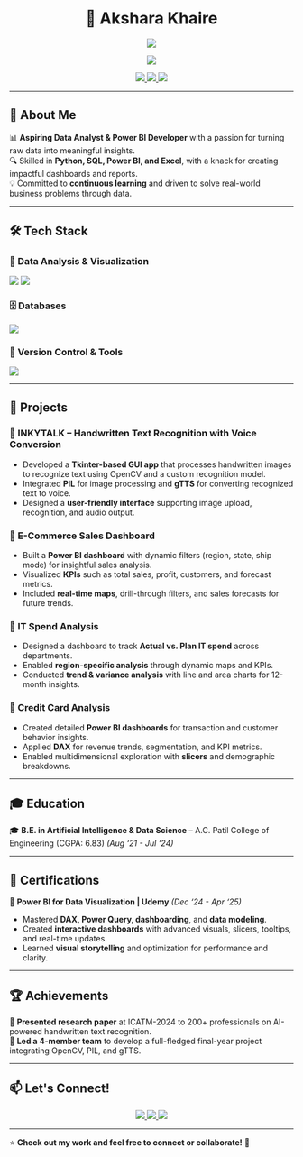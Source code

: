 <h1 align="center"> 🌟 Akshara Khaire </h1>

<p align="center">
  <img src="https://readme-typing-svg.herokuapp.com?font=Fira+Code&weight=600&size=22&pause=1000&color=00FFFF&center=true&vCenter=true&multiline=true&width=650&lines=Data+Analyst+%7C+Power+BI+Developer" />
</p>

<p align="center">
  <img src="https://readme-typing-svg.herokuapp.com?font=Fira+Code&weight=600&size=22&pause=1000&color=00FFFF&center=true&vCenter=true&multiline=true&width=650&lines=Python+%7C+SQL+%7C+PostgreSQL+Enthusiast" />
</p>

<p align="center">
  <a href="https://www.linkedin.com/in/akshara-khaire-a66810213/">
    <img src="https://img.shields.io/badge/LinkedIn-blue?style=for-the-badge&logo=linkedin" />
  </a>
  <a href="https://github.com/Akshara-Khaire">
    <img src="https://img.shields.io/badge/GitHub-black?style=for-the-badge&logo=github" />
  </a>
  <a href="mailto:aksharakhaire.csv@gmail.com">
    <img src="https://img.shields.io/badge/Email-red?style=for-the-badge&logo=gmail" />
  </a>
</p>

---

## 🚀 About Me  
📊 **Aspiring Data Analyst & Power BI Developer** with a passion for turning raw data into meaningful insights.  
🔍 Skilled in **Python, SQL, Power BI, and Excel**, with a knack for creating impactful dashboards and reports.  
💡 Committed to **continuous learning** and driven to solve real-world business problems through data.  

---

## 🛠️ Tech Stack  

### 🧮 Data Analysis & Visualization  
<p align="left">
  <img src="https://skillicons.dev/icons?i=python,excel" />
  <img src="https://img.shields.io/badge/Power%20BI-F2C811?style=for-the-badge&logo=powerbi&logoColor=black" />
</p>

### 🗄️ Databases  
<p align="left">
  <img src="https://skillicons.dev/icons?i=postgresql,mysql" />
</p>

### 📁 Version Control & Tools  
<p align="left">
  <img src="https://skillicons.dev/icons?i=git,github,vscode" />
</p>

---

## 📌 Projects  

### 🔹 INKYTALK – Handwritten Text Recognition with Voice Conversion  
- Developed a **Tkinter-based GUI app** that processes handwritten images to recognize text using OpenCV and a custom recognition model.  
- Integrated **PIL** for image processing and **gTTS** for converting recognized text to voice.  
- Designed a **user-friendly interface** supporting image upload, recognition, and audio output.  

### 🔹 E-Commerce Sales Dashboard  
- Built a **Power BI dashboard** with dynamic filters (region, state, ship mode) for insightful sales analysis.  
- Visualized **KPIs** such as total sales, profit, customers, and forecast metrics.  
- Included **real-time maps**, drill-through filters, and sales forecasts for future trends.  

### 🔹 IT Spend Analysis  
- Designed a dashboard to track **Actual vs. Plan IT spend** across departments.  
- Enabled **region-specific analysis** through dynamic maps and KPIs.  
- Conducted **trend & variance analysis** with line and area charts for 12-month insights.  

### 🔹 Credit Card Analysis  
- Created detailed **Power BI dashboards** for transaction and customer behavior insights.  
- Applied **DAX** for revenue trends, segmentation, and KPI metrics.  
- Enabled multidimensional exploration with **slicers** and demographic breakdowns.  

---

## 🎓 Education  
🎓 **B.E. in Artificial Intelligence & Data Science** – A.C. Patil College of Engineering (CGPA: 6.83) *(Aug ‘21 - Jul ‘24)*  

---

## 📜 Certifications  
📜 **Power BI for Data Visualization | Udemy** *(Dec ‘24 - Apr ‘25)*  
- Mastered **DAX, Power Query, dashboarding**, and **data modeling**.  
- Created **interactive dashboards** with advanced visuals, slicers, tooltips, and real-time updates.  
- Learned **visual storytelling** and optimization for performance and clarity.

---

## 🏆 Achievements  
🏅 **Presented research paper** at ICATM-2024 to 200+ professionals on AI-powered handwritten text recognition.  
🏅 **Led a 4-member team** to develop a full-fledged final-year project integrating OpenCV, PIL, and gTTS.

---

## 📫 Let's Connect!  

<p align="center">
  <a href="https://www.linkedin.com/in/aksharakhaire">
    <img src="https://img.shields.io/badge/LinkedIn-blue?style=for-the-badge&logo=linkedin" />
  </a>
  <a href="https://github.com/aksharakhaire">
    <img src="https://img.shields.io/badge/GitHub-black?style=for-the-badge&logo=github" />
  </a>
  <a href="mailto:aksharakhaire.csv@gmail.com">
    <img src="https://img.shields.io/badge/Email-red?style=for-the-badge&logo=gmail" />
  </a>
</p>

---

⭐ **Check out my work and feel free to connect or collaborate!** 🚀
